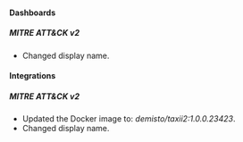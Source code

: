 
#### Dashboards
##### MITRE ATT&CK v2
- Changed display name.

#### Integrations
##### MITRE ATT&CK v2
- Updated the Docker image to: *demisto/taxii2:1.0.0.23423*.
- Changed display name.
